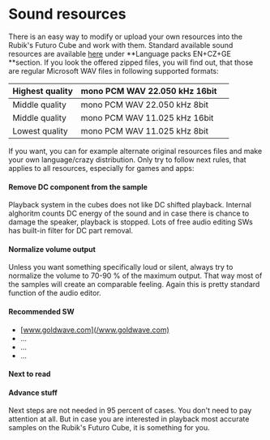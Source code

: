 # Sound resources

There is an easy way to modify or upload your own resources into the Rubik's Futuro Cube and work with them. Standard available sound resources are available [here](http://www.futurocube.com/support/) under **Language packs EN+CZ+GE **section. If you look the offered zipped files, you will find out, that those are regular Microsoft WAV files in following supported formats:

| Highest quality | mono PCM WAV 22.050 kHz 16bit  |  |
| :--- | :--- | :--- |
| Middle quality | mono PCM WAV 22.050 kHz 8bit |  |
| Middle quality | mono PCM WAV 11.025 kHz 16bit |  |
| Lowest quality | mono PCM WAV 11.025 kHz 8bit |  |

If you want, you can for example alternate original resources files and make your own language/crazy distribution. Only try to follow next rules, that applies to all resources, especially for games and apps:

#### Remove DC component from the sample

Playback system in the cubes does not like DC shifted playback. Internal alghoritm counts DC energy of the sound and in case there is chance to damage the speaker, playback is stopped. Lots of free audio editing SWs has built-in filter for DC part removal. 

#### Normalize volume output

Unless you want something specifically loud or silent, always try to normalize the volume to 70-90 % of the maximum output. That way most of the samples will create an comparable feeling. Again this is pretty standard function of the audio editor. 

#### Recommended SW

* [www.goldwave.com](/www.goldwave.com)
* ...
* ...
* ...

#### Next to read

#### 

#### Advance stuff

Next steps are not needed in 95 percent of cases. You don't need to pay attention at all. But in case you are interested in playback most accurate samples on the Rubik's Futuro Cube, it is something for you. 











